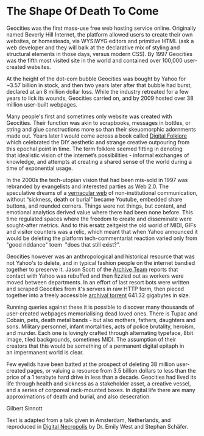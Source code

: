 # The Shape Of Death To Come

Geocities was the first mass-use free web hosting service online. Originally named Beverly Hill Internet, the platform allowed users to create their own websites, or homesteads, via WYSIWYG editors and primitive HTML (ask a web developer and they will balk at the declarative mix of styling and structural elements in those days, versus modern CSS). By 1997 Geocities was the fifth most visited site in the world and contained over 100,000 user-created websites.


At the height of the dot-com bubble Geocities was bought by Yahoo for ~3.57 billion in stock, and then two years later after that bubble had burst, declared at an 8 million dollar loss. While the industry retreated for a few years to lick its wounds, Geocities carried on, and by 2009 hosted over 38 million user-built webpages.


Many people's first and sometimes only website was created with Geocities. Their function was akin to scrapbooks, messages in bottles, or string and glue constructions more so than their skeuomorphic adornments made out. Years later I would come across a book called [Digital Folklore](http://digital-folklore.org/) which celebrated the DIY aesthetic and strange creative outpouring from this epochal point in time. The term folklore seemed fitting in denoting that idealistic vision of the internet’s possibilities - informal exchanges of knowledge, and attempts at creating a shared sense of the world during a time of exponential usage.


In the 2000s the tech-utopian vision that had been mis-sold in 1997 was rebranded by evangelists and interested parties as Web 2.0. The speculative dreams of a [vernacular web](http://contemporary-home-computing.org/vernacular-web-2/) of non-institutional communication, without “sickness, death or burial” became Youtube, embedded share buttons, and rounded corners. Things were not things, but content, and emotional analytics derived value where there had been none before. This time regulated spaces where the freedom to create and disseminate were sought-after metrics. And to this ersatz zeitgeist the old world of MIDI, GIFs and visitor counters was a relic, which meant that when Yahoo announced it would be deleting the platform tech-commentariat reaction varied only from "good riddance" toem  "does that still exist?”.


Geocities however was an anthropological and historical resource that was not Yahoo's to delete, and in typical fashion people on the internet bandied together to preserve it. Jason Scott of the [Archive Team](http://www.archiveteam.org/index.php?title=Main_Page) reports that contact with Yahoo was rebuffed and then fizzled out as workers were moved between departments. In an effort of last resort bots were written and scraped Geocities from it's servers in raw HTTP form, then pieced together into a freely accessible [archival torrent](https://thepiratebay.org/torrent/6353395/Geocities_-_The_PATCHED_Torrent) 641.32 gigabytes in size.


Running queries against these it is possible to discover many thousands of user-created webpages memorialising dead loved ones. There is Tupac and Cobain, pets, death metal bands - but also mothers, fathers, daughters and sons. Military personnel, infant mortalities, acts of police brutality, heroism, and murder. Each one is lovingly crafted through alternating typeface, 8bit image, tiled backgrounds, sometimes MIDI. The assumption of their creators that this would be something of a permanent digital epitaph in an impermanent world is clear.


Few eyelids have been batted at the prospect of deleting 38 million user-created pages, or valuing a resource from 3.5 billion dollars to less than the price of a 1 terabyte hard drive in less than a decade. Geocities had lived its life through health and sickness as a stakeholder asset, a creative vessel, and a series of corporeal rack-mounted boxes. In digital life there are many approximations of death and burial, and also desecration.

Gilbert Sinnott

Text is adapted from a talk given in Amsterdam, Netherlands, and reproduced in [Digital Necropolis](http://digitalnecropolis.net) by Dr. Emily West and Stephan Schäfer.